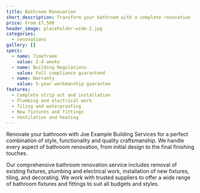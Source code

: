 ```yaml
---
title: Bathroom Renovation
short_description: Transform your bathroom with a complete renovation
price: From £7,500
header_image: placeholder-wide-2.jpg
categories:
  - renovations
gallery: []
specs:
  - name: Timeframe
    value: 2-4 weeks
  - name: Building Regulations
    value: Full compliance guaranteed
  - name: Warranty
    value: 5-year workmanship guarantee
features:
  - Complete strip out and installation
  - Plumbing and electrical work
  - Tiling and waterproofing
  - New fixtures and fittings
  - Ventilation and heating
---
```


Renovate your bathroom with Joe Example Building Services for a perfect combination of style, functionality and quality craftsmanship. We handle every aspect of bathroom renovation, from initial design to the final finishing touches.

Our comprehensive bathroom renovation service includes removal of existing fixtures, plumbing and electrical work, installation of new fixtures, tiling, and decorating. We work with trusted suppliers to offer a wide range of bathroom fixtures and fittings to suit all budgets and styles.
